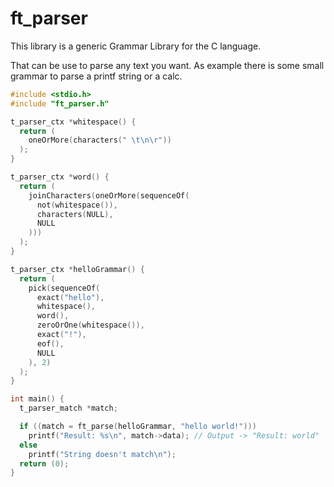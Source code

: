 # ft_parser

This library is a generic Grammar Library for the C language.

That can be use to parse any text you want. As example there is some small grammar to parse a printf string or a calc.

```c
#include <stdio.h>
#include "ft_parser.h"

t_parser_ctx *whitespace() {
  return (
    oneOrMore(characters(" \t\n\r"))
  );
}

t_parser_ctx *word() {
  return (
    joinCharacters(oneOrMore(sequenceOf(
      not(whitespace()),
      characters(NULL),
      NULL
    )))
  );
}

t_parser_ctx *helloGrammar() {
  return (
    pick(sequenceOf(
      exact("hello"),
      whitespace(),
      word(),
      zeroOrOne(whitespace()),
      exact("!"),
      eof(),
      NULL
    ), 2)
  );
}

int main() {
  t_parser_match *match;

  if ((match = ft_parse(helloGrammar, "hello world!")))
    printf("Result: %s\n", match->data); // Output -> "Result: world"
  else
    printf("String doesn't match\n");
  return (0);
}
```